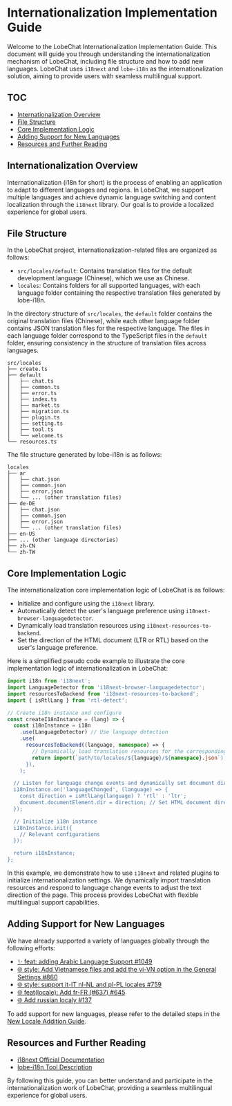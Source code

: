 # Internationalization Implementation Guide

Welcome to the LobeChat Internationalization Implementation Guide. This document will guide you through understanding the internationalization mechanism of LobeChat, including file structure and how to add new languages. LobeChat uses `i18next` and `lobe-i18n` as the internationalization solution, aiming to provide users with seamless multilingual support.

## TOC

- [Internationalization Overview](#internationalization-overview)
- [File Structure](#file-structure)
- [Core Implementation Logic](#core-implementation-logic)
- [Adding Support for New Languages](#adding-support-for-new-languages)
- [Resources and Further Reading](#resources-and-further-reading)

## Internationalization Overview

Internationalization (i18n for short) is the process of enabling an application to adapt to different languages and regions. In LobeChat, we support multiple languages and achieve dynamic language switching and content localization through the `i18next` library. Our goal is to provide a localized experience for global users.

## File Structure

In the LobeChat project, internationalization-related files are organized as follows:

- `src/locales/default`: Contains translation files for the default development language (Chinese), which we use as Chinese.
- `locales`: Contains folders for all supported languages, with each language folder containing the respective translation files generated by lobe-i18n.

In the directory structure of `src/locales`, the `default` folder contains the original translation files (Chinese), while each other language folder contains JSON translation files for the respective language. The files in each language folder correspond to the TypeScript files in the `default` folder, ensuring consistency in the structure of translation files across languages.

```
src/locales
├── create.ts
├── default
│   ├── chat.ts
│   ├── common.ts
│   ├── error.ts
│   ├── index.ts
│   ├── market.ts
│   ├── migration.ts
│   ├── plugin.ts
│   ├── setting.ts
│   ├── tool.ts
│   └── welcome.ts
└── resources.ts
```

The file structure generated by lobe-i18n is as follows:

```
locales
├── ar
│   ├── chat.json
│   ├── common.json
│   ├── error.json
│   └── ... (other translation files)
├── de-DE
│   ├── chat.json
│   ├── common.json
│   ├── error.json
│   └── ... (other translation files)
├── en-US
├── ... (other language directories)
├── zh-CN
└── zh-TW
```

## Core Implementation Logic

The internationalization core implementation logic of LobeChat is as follows:

- Initialize and configure using the `i18next` library.
- Automatically detect the user's language preference using `i18next-browser-languagedetector`.
- Dynamically load translation resources using `i18next-resources-to-backend`.
- Set the direction of the HTML document (LTR or RTL) based on the user's language preference.

Here is a simplified pseudo code example to illustrate the core implementation logic of internationalization in LobeChat:

```ts
import i18n from 'i18next';
import LanguageDetector from 'i18next-browser-languagedetector';
import resourcesToBackend from 'i18next-resources-to-backend';
import { isRtlLang } from 'rtl-detect';

// Create i18n instance and configure
const createI18nInstance = (lang) => {
  const i18nInstance = i18n
    .use(LanguageDetector) // Use language detection
    .use(
      resourcesToBackend((language, namespace) => {
        // Dynamically load translation resources for the corresponding language
        return import(`path/to/locales/${language}/${namespace}.json`);
      }),
    );

  // Listen for language change events and dynamically set document direction
  i18nInstance.on('languageChanged', (language) => {
    const direction = isRtlLang(language) ? 'rtl' : 'ltr';
    document.documentElement.dir = direction; // Set HTML document direction
  });

  // Initialize i18n instance
  i18nInstance.init({
    // Relevant configurations
  });

  return i18nInstance;
};
```

In this example, we demonstrate how to use `i18next` and related plugins to initialize internationalization settings. We dynamically import translation resources and respond to language change events to adjust the text direction of the page. This process provides LobeChat with flexible multilingual support capabilities.

## Adding Support for New Languages

We have already supported a variety of languages globally through the following efforts:

- [✨ feat: adding Arabic Language Support #1049](https://github.com/lobehub/lobe-chat/pull/1049)
- [🌐 style: Add Vietnamese files and add the vi-VN option in the General Settings #860](https://github.com/lobehub/lobe-chat/pull/860)
- [🌐 style: support it-IT nl-NL and pl-PL locales #759](https://github.com/lobehub/lobe-chat/pull/759)
- [🌐 feat(locale): Add fr-FR (#637) #645](https://github.com/lobehub/lobe-chat/pull/645)
- [🌐 Add russian localy #137](https://github.com/lobehub/lobe-chat/pull/137)

To add support for new languages, please refer to the detailed steps in the [New Locale Addition Guide](Add-New-Locale.en-US).

## Resources and Further Reading

- [i18next Official Documentation](https://www.i18next.com/)
- [lobe-i18n Tool Description](https://github.com/lobehub/lobe-cli-toolbox/tree/master/packages/lobe-i18n)

By following this guide, you can better understand and participate in the internationalization work of LobeChat, providing a seamless multilingual experience for global users.

